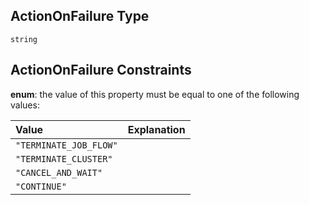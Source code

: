 ## ActionOnFailure Type

`string`

## ActionOnFailure Constraints

**enum**: the value of this property must be equal to one of the following values:

| Value                  | Explanation |
| :--------------------- | :---------- |
| `"TERMINATE_JOB_FLOW"` |             |
| `"TERMINATE_CLUSTER"`  |             |
| `"CANCEL_AND_WAIT"`    |             |
| `"CONTINUE"`           |             |
